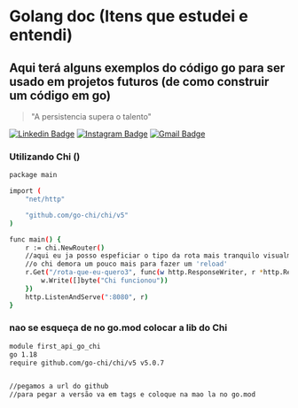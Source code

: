 # Golang doc (Itens que estudei e entendi)
## Aqui terá alguns exemplos do código go para ser usado em projetos futuros (de como construir um código em go)

> "A persistencia supera o talento"

[![Linkedin Badge](https://img.shields.io/badge/-Linkedin-blue?style=flat-square&logo=Linkedin&logoColor=white&link=https:/https://www.linkedin.com/in/vitor-brussolo-zerbato-474447176//)](https://www.linkedin.com/in/vitor-brussolo-zerbato-474447176//)
[![Instagram Badge](https://img.shields.io/badge/-Instagram-a43b9d?style=flat-square&logo=Instagram&logoColor=white&link=https://https://www.instagram.com/vihhbz/?hl=pt-br/)](https://www.instagram.com/vihhstx/?hl=pt-br/)
[![Gmail Badge](https://img.shields.io/badge/-Gmail-c14438?style=flat-square&logo=Gmail&logoColor=white&link=mailto:vitorbrussolo@gmail.com)](mailto:vitorbrussolo@gmail.com)

### Utilizando Chi ()
```sh
package main

import (
	"net/http"

	"github.com/go-chi/chi/v5"
)

func main() {
	r := chi.NewRouter()
	//aqui eu ja posso espeficiar o tipo da rota mais tranquilo visualmente
	//o chi demora um pouco mais para fazer um 'reload'
	r.Get("/rota-que-eu-quero3", func(w http.ResponseWriter, r *http.Request) {
		w.Write([]byte("Chi funcionou"))
	})
	http.ListenAndServe(":8080", r)
}

```

### nao se esqueça de no go.mod colocar a lib do Chi
```sh
module first_api_go_chi
go 1.18
require github.com/go-chi/chi/v5 v5.0.7


//pegamos a url do github
//para pegar a versão va em tags e coloque na mao la no go.mod
```

